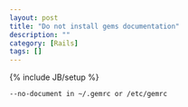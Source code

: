 ```yaml
---
layout: post
title: "Do not install gems documentation"
description: ""
category: [Rails]
tags: []
---
```

{% include JB/setup %}

    --no-document in ~/.gemrc or /etc/gemrc
